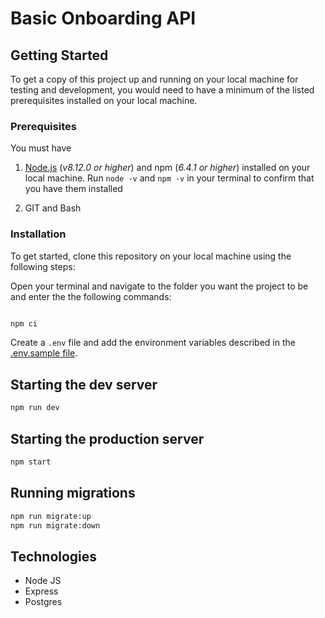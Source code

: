 # Basic Onboarding API

## Getting Started

To get a copy of this project up and running on your local machine for testing and development, you would need to have a minimum of the listed prerequisites installed on your local machine.

### Prerequisites

You must have

1. [Node.js](https://nodejs.org/) (_v8.12.0 or higher_) and npm (_6.4.1 or higher_) installed on your local machine. Run `node -v` and `npm -v` in your terminal to confirm that you have them installed

2. GIT and Bash

### Installation

To get started, clone this repository on your local machine using the following steps:

Open your terminal and navigate to the folder you want the project to be and enter the the following commands:

```bash

npm ci
```

Create a `.env` file and add the environment variables described in the [.env.sample file](https://github.com/Eduskoo/edusko_backend/blob/main/.env.sample).

## Starting the dev server

```bash
npm run dev
```

## Starting the production server

```bash
npm start
```

## Running migrations

```bash
npm run migrate:up
npm run migrate:down
```

## Technologies

- Node JS
- Express
- Postgres